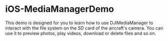 # iOS-MediaManagerDemo
This demo is designed for you to learn how to use DJIMediaManager to interact with the file system on the SD card of the aircraft's camera. You can use it to preview photos, play videos, download or delete files and so on.
